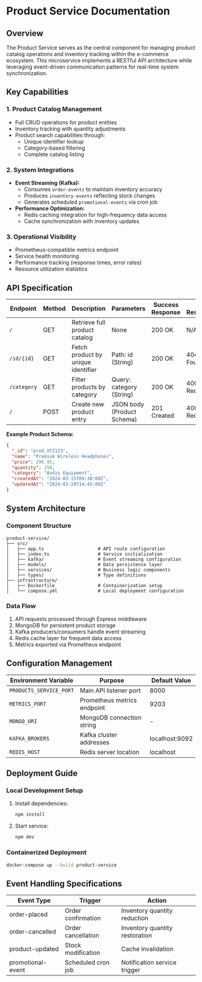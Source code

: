 # Product Service Documentation

## Overview

The Product Service serves as the central component for managing product catalog operations and inventory tracking within the e-commerce ecosystem. This microservice implements a RESTful API architecture while leveraging event-driven communication patterns for real-time system synchronization.

## Key Capabilities

### 1. Product Catalog Management
- Full CRUD operations for product entities
- Inventory tracking with quantity adjustments
- Product search capabilities through:
  - Unique identifier lookup
  - Category-based filtering
  - Complete catalog listing

### 2. System Integrations
- **Event Streaming (Kafka):**
  - Consumes `order-events` to maintain inventory accuracy
  - Produces `inventory-events` reflecting stock changes
  - Generates scheduled `promotional-events` via cron job
- **Performance Optimization:**
  - Redis caching integration for high-frequency data access
  - Cache synchronization with inventory updates

### 3. Operational Visibility
- Prometheus-compatible metrics endpoint
- Service health monitoring
- Performance tracking (response times, error rates)
- Resource utilization statistics

## API Specification

| Endpoint               | Method | Description                          | Parameters                       | Success Response | Error Responses                  |
|------------------------|--------|--------------------------------------|-----------------------------------|------------------|-----------------------------------|
| `/`                    | GET    | Retrieve full product catalog        | None                             | 200 OK           | N/A                               |
| `/id/{id}`             | GET    | Fetch product by unique identifier   | Path: id (String)                | 200 OK           | 404 Not Found                     |
| `/category`            | GET    | Filter products by category          | Query: category (String)         | 200 OK           | 400 Bad Request                   |
| `/`                    | POST   | Create new product entry             | JSON body (Product Schema)       | 201 Created      | 400 Bad Request                   |

**Example Product Schema:**
```json
{
  "_id": "prod_XYZ123",
  "name": "Premium Wireless Headphones",
  "price": 299.95,
  "quantity": 150,
  "category": "Audio Equipment",
  "createdAt": "2024-03-15T09:30:00Z",
  "updatedAt": "2024-03-20T14:45:00Z"
}
```

## System Architecture

### Component Structure
```
product-service/
├── src/
│   ├── app.ts                    # API route configuration
│   ├── index.ts                  # Service initialization
│   ├── kafka/                    # Event streaming configuration
│   ├── models/                   # Data persistence layer
│   ├── services/                 # Business logic components
│   ├── types/                    # Type definitions
├── infrastructure/
│   ├── Dockerfile                # Containerization setup
│   └── compose.yml               # Local deployment configuration
```

### Data Flow
1. API requests processed through Express middleware
2. MongoDB for persistent product storage
3. Kafka producers/consumers handle event streaming
4. Redis cache layer for frequent data access
5. Metrics exported via Prometheus endpoint

## Configuration Management

| Environment Variable     | Purpose                                  | Default Value   |
|--------------------------|------------------------------------------|-----------------|
| `PRODUCTS_SERVICE_PORT`  | Main API listener port                   | 8000            |
| `METRICS_PORT`           | Prometheus metrics endpoint              | 9203            |
| `MONGO_URI`              | MongoDB connection string                | -               |
| `KAFKA_BROKERS`          | Kafka cluster addresses                  | localhost:9092  |
| `REDIS_HOST`             | Redis server location                    | localhost       |

## Deployment Guide

### Local Development Setup
1. Install dependencies:
   ```bash
   npm install
   ```

2. Start service:
   ```bash
   npm dev
   ```

### Containerized Deployment
```bash
docker-compose up --build product-service
```

## Event Handling Specifications

| Event Type          | Trigger                | Action                            |
|---------------------|------------------------|-----------------------------------|
| order-placed        | Order confirmation     | Inventory quantity reduction      |
| order-cancelled     | Order cancellation     | Inventory quantity restoration    |
| product-updated     | Stock modification     | Cache invalidation                |
| promotional-event   | Scheduled cron job     | Notification service trigger      |



